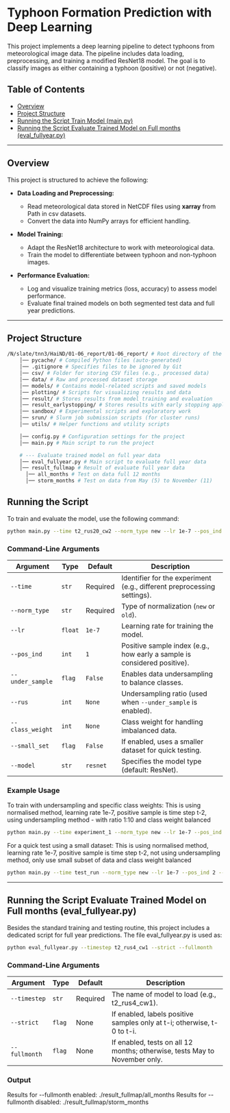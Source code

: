 # Typhoon Formation Prediction with Deep Learning

This project implements a deep learning pipeline to detect typhoons from meteorological image data. The pipeline includes data loading, preprocessing, and training a modified ResNet18 model. The goal is to classify images as either containing a typhoon (positive) or not (negative).

## Table of Contents

- [Overview](#overview)
- [Project Structure](#project-structure)
- [Running the Script Train Model (main.py)](#project-structure)
- [Running the Script Evaluate Trained Model on Full months (eval_fullyear.py)](#project-structure)

---

## Overview

This project is structured to achieve the following:

- **Data Loading and Preprocessing:**
  - Read meteorological data stored in NetCDF files using **xarray** from Path in csv datasets.
  - Convert the data into NumPy arrays for efficient handling.

- **Model Training:**
  - Adapt the ResNet18 architecture to work with meteorological data.
  - Train the model to differentiate between typhoon and non-typhoon images.

- **Performance Evaluation:**
  - Log and visualize training metrics (loss, accuracy) to assess model performance.
  - Evaluate final trained models on both segmented test data and full year predictions.


---

## Project Structure

``` bash
/N/slate/tnn3/HaiND/01-06_report/01-06_report/ # Root directory of the project 
    │── pycache/ # Compiled Python files (auto-generated) 
    │── .gitignore # Specifies files to be ignored by Git 
    │── csv/ # Folder for storing CSV files (e.g., processed data) 
    │── data/ # Raw and processed dataset storage 
    │── models/ # Contains model-related scripts and saved models 
    │── plotting/ # Scripts for visualizing results and data 
    │── result/ # Stores results from model training and evaluation 
    │── result_earlystopping/ # Stores results with early stopping applied 
    │── sandbox/ # Experimental scripts and exploratory work 
    │── srun/ # Slurm job submission scripts (for cluster runs) 
    │── utils/ # Helper functions and utility scripts

    │── config.py # Configuration settings for the project
    │── main.py # Main script to run the project  

    # --- Evaluate trained model on full year data 
    │── eval_fullyear.py # Main script to evaluate full year data
    │── result_fullmap # Result of evaluate full year data
      │── all_months # Test on data full 12 months
      │── storm_months # Test on data from May (5) to November (11)
```

## Running the Script

To train and evaluate the model, use the following command:

```bash
python main.py --time t2_rus20_cw2 --norm_type new --lr 1e-7 --pos_ind 2 --under_sample --rus 20 --class_weight 2
```

### Command-Line Arguments

| Argument          | Type    | Default  | Description |
|------------------|--------|---------|-------------|
| `--time`        | `str`  | Required | Identifier for the experiment (e.g., different preprocessing settings). |
| `--norm_type`   | `str`  | Required | Type of normalization (`new` or `old`). |
| `--lr`          | `float`| `1e-7`   | Learning rate for training the model. |
| `--pos_ind`     | `int`  | `1`      | Positive sample index (e.g., how early a sample is considered positive). |
| `--under_sample`| `flag` | `False`  | Enables data undersampling to balance classes. |
| `--rus`         | `int`  | `None`   | Undersampling ratio (used when `--under_sample` is enabled). |
| `--class_weight`| `int`  | `None`   | Class weight for handling imbalanced data. |
| `--small_set`   | `flag` | `False`  | If enabled, uses a smaller dataset for quick testing. |
| `--model`       | `str`  | `resnet` | Specifies the model type (default: ResNet). |

### Example Usage

To train with undersampling and specific class weights:
This is using normalised method, learning rate 1e-7, positive sample is time step t-2, using undersampling method - with ratio 1:10 and class weight balanced

```bash
python main.py --time experiment_1 --norm_type new --lr 1e-7 --pos_ind 2 --under_sample --rus 10 --class_weight 1
```

For a quick test using a small dataset:
This is using normalised method, learning rate 1e-7, positive sample is time step t-2, not using undersampling method, only use small subset of data and class weight balanced
```bash
python main.py --time test_run --norm_type new --lr 1e-7 --pos_ind 2 --small_set --class_weight 1
```

---

## Running the Script Evaluate Trained Model on Full months (eval_fullyear.py)
Besides the standard training and testing routine, this project includes a dedicated script for full year predictions. The file eval_fullyear.py is used as:

```bash
python eval_fullyear.py --timestep t2_rus4_cw1 --strict --fullmonth
```

### Command-Line Arguments

| Argument          | Type    | Default  | Description |
|------------------|--------|---------|-------------|
| `--timestep`        | `str`  | Required | The name of model to load (e.g., t2_rus4_cw1). |
| `--strict`   | `flag`  | None | If enabled, labels positive samples only at t-i; otherwise, t-0 to t-i. |
| `--fullmonth`          | `flag`| None   | If enabled, tests on all 12 months; otherwise, tests May to November only. |


### Output 
Results for --fullmonth enabled: ./result_fullmap/all_months
Results for --fullmonth disabled: ./result_fullmap/storm_months